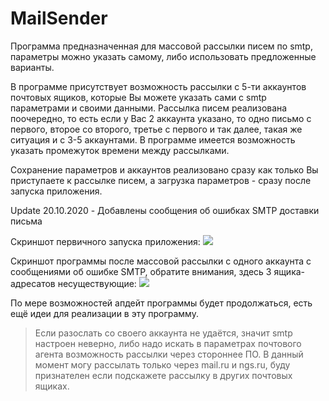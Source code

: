 # MailSender

Программа предназначенная для массовой рассылки писем по smtp, параметры можно указать самому, либо использовать предложенные варианты. 

В программе присутствует возможность рассылки с 5-ти аккаунтов почтовых ящиков, которые Вы можете указать сами с smtp параметрами и своими данными. Рассылка писем реализована поочередно, то есть если у Вас 2 аккаунта указано, то одно письмо с первого, второе со второго, третье с первого и так далее, такая же ситуация и с 3-5 аккаунтами. В программе имеется возможность указать промежуток времени между рассылками.

Сохранение параметров и аккаунтов реализовано сразу как только Вы приступаете к рассылке писем, а загрузка параметров - сразу после запуска приложения.

Update 20.10.2020 - Добавлены сообщения об ошибках SMTP доставки письма

Скриншот первичного запуска приложения:
![](https://github.com/umanets-alexander/MailSender/img/1.png)

Скриншот программы после массовой рассылки с одного аккаунта с сообщениями об ошибке SMTP, обратите внимания, здесь 3 ящика-адресатов несуществующие:
![](https://github.com/umanets-alexander/MailSender/img/2.png)

По мере возможностей апдейт программы будет продолжаться, есть ещё идеи для реализации в эту программу.

> Если разослать со своего аккаунта не удаётся, значит smtp настроен неверно, либо надо искать в параметрах почтового агента возможность рассылки через стороннее ПО. В данный момент могу рассылать только через mail.ru и ngs.ru, буду признателен если подскажете рассылку в других почтовых ящиках.
